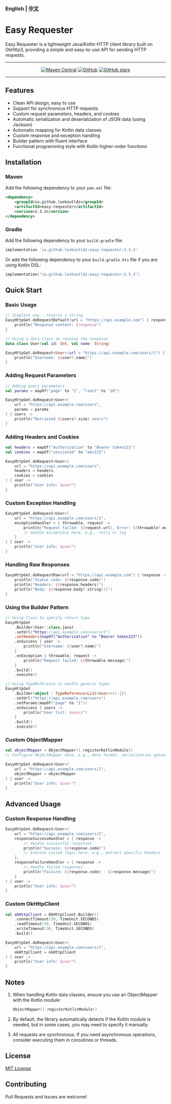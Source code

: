 ### English | [中文](README-zh.md)

# Easy Requester

Easy Requester is a lightweight Java/Kotlin HTTP client library built on OkHttp3, providing a simple and easy-to-use API for sending HTTP requests.

---
<div align="center">

[![Maven Central](https://img.shields.io/maven-central/v/io.github.lookoutldz/easy-requester.svg)](https://central.sonatype.com/artifact/io.github.lookoutldz/easy-requester)
[![GitHub](https://img.shields.io/github/license/lookoutldz/easy-requester.svg)](https://github.com/lookoutldz/easy-requester/blob/main/LICENSE)
[![GitHub stars](https://img.shields.io/github/stars/lookoutldz/easy-requester.svg?style=social)](https://github.com/lookoutldz/easy-requester)

</div>

---

## Features

- Clean API design, easy to use
- Support for synchronous HTTP requests
- Custom request parameters, headers, and cookies
- Automatic serialization and deserialization of JSON data (using Jackson)
- Automatic mapping for Kotlin data classes
- Custom response and exception handling
- Builder pattern with fluent interface
- Functional programming style with Kotlin higher-order functions

## Installation

### Maven

Add the following dependency to your `pom.xml` file:

```xml
<dependency>
    <groupId>io.github.lookoutldz</groupId>
    <artifactId>easy-requester</artifactId>
    <version>2.3.3</version>
</dependency>
```

### Gradle

Add the following dependency to your `build.gradle` file:

```groovy
implementation 'io.github.lookoutldz:easy-requester:2.3.3'
```

Or add the following dependency to your `build.gradle.kts` file if you are using Kotlin DSL:

```kotlin
implementation("io.github.lookoutldz:easy-requester:2.3.3")
```

## Quick Start

### Basic Usage

```kotlin
// Simplest way - returns a string
EasyHttpGet.doRequestDefault(url = "https://api.example.com") { response ->
    println("Response content: $response")
}

// Using a data class to receive the response
data class User(val id: Int, val name: String)

EasyHttpGet.doRequest<User>(url = "https://api.example.com/users/1") { user ->
    println("Username: ${user?.name}")
}
```

### Adding Request Parameters

```kotlin
// Adding query parameters
val params = mapOf("page" to "1", "limit" to "10")

EasyHttpGet.doRequest<User>(
    url = "https://api.example.com/users",
    params = params
) { users ->
    println("Retrieved ${users?.size} users")
}
```

### Adding Headers and Cookies

```kotlin
val headers = mapOf("Authorization" to "Bearer token123")
val cookies = mapOf("sessionId" to "abc123")

EasyHttpGet.doRequest<User>(
    url = "https://api.example.com/users",
    headers = headers,
    cookies = cookies
) { user ->
    println("User info: $user")
}
```

### Custom Exception Handling

```kotlin
EasyHttpGet.doRequest<User>(
    url = "https://api.example.com/users/1",
    exceptionHandler = { throwable, request ->
        println("Request failed: ${request.url}, Error: ${throwable?.message}")
        // Handle exceptions here, e.g., retry or log
    }
) { user ->
    println("User info: $user")
}
```

### Handling Raw Responses

```kotlin
EasyHttpGet.doRequestRaw(url = "https://api.example.com") { response ->
    println("Status code: ${response.code}")
    println("Headers: ${response.headers}")
    println("Body: ${response.body?.string()}")
}
```

### Using the Builder Pattern

```kotlin
// Using Class to specify return type
EasyHttpGet
    .Builder(User::class.java)
    .setUrl("https://api.example.com/users/1")
    .setHeaders(mapOf("Authorization" to "Bearer token123"))
    .onSuccess { user ->
        println("Username: ${user?.name}")
    }
    .onException { throwable, request ->
        println("Request failed: ${throwable.message}")
    }
    .build()
    .execute()

// Using TypeReference to handle generic types
EasyHttpGet
    .Builder(object : TypeReference<List<User>>() {})
    .setUrl("https://api.example.com/users")
    .setParams(mapOf("page" to "1"))
    .onSuccess { users ->
        println("User list: $users")
    }
    .build()
    .execute()
```

### Custom ObjectMapper

```kotlin
val objectMapper = ObjectMapper().registerKotlinModule()
// Configure ObjectMapper here, e.g., date format, serialization options, etc.

EasyHttpGet.doRequest<User>(
    url = "https://api.example.com/users/1",
    objectMapper = objectMapper
) { user ->
    println("User info: $user")
}
```

## Advanced Usage

### Custom Response Handling

```kotlin
EasyHttpGet.doRequest<User>(
    url = "https://api.example.com/users/1",
    responseSuccessHandler = { response ->
        // Handle successful responses
        println("Success: ${response.code}")
        // Execute custom logic here, e.g., extract specific headers
    },
    responseFailureHandler = { response ->
        // Handle failed responses
        println("Failure: ${response.code} - ${response.message}")
    }
) { user ->
    println("User info: $user")
}
```

### Custom OkHttpClient

```kotlin
val okHttpClient = OkHttpClient.Builder()
    .connectTimeout(30, TimeUnit.SECONDS)
    .readTimeout(30, TimeUnit.SECONDS)
    .writeTimeout(30, TimeUnit.SECONDS)
    .build()

EasyHttpGet.doRequest<User>(
    url = "https://api.example.com/users/1",
    okHttpClient = okHttpClient
) { user ->
    println("User info: $user")
}
```

## Notes

1. When handling Kotlin data classes, ensure you use an ObjectMapper with the Kotlin module:
   ```kotlin
   ObjectMapper().registerKotlinModule()
   ```

2. By default, the library automatically detects if the Kotlin module is needed, but in some cases, you may need to specify it manually.

3. All requests are synchronous. If you need asynchronous operations, consider executing them in coroutines or threads.

## License

[MIT License](./LICENSE)

## Contributing

Pull Requests and Issues are welcome!
